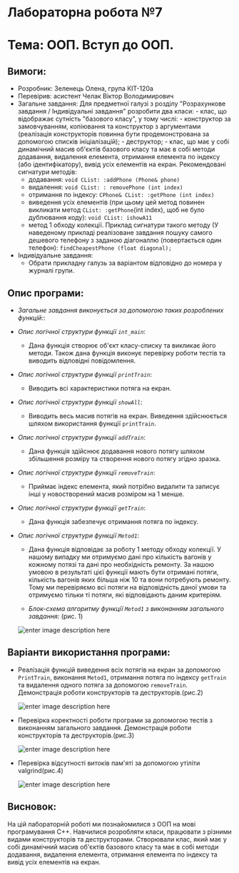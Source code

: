 # Лабораторна робота №7
# Тема: ООП. Вступ до ООП.
## Вимоги:
-   Розробник: Зеленець Олена, група КІТ-120а
-   Перевірив: асистент Челак Віктор Володимирович
-   Загальне завдання: Для предметної галузі з розділу "Розрахункове завдання / Індивідуальні завдання" розробити два класи: - клас, що відображає сутність "базового класу", у тому числі: - конструктор за замовчуванням, копіювання та конструктор з аргументами (реалізація конструкторів повинна бути продемонстрована за допомогою списків ініціалізацій); - деструктор; - клас, що має у собі динамічний масив об'єктів базового класу та має в собі методи додавання, видалення елемента, отримання елемента по індексу (або ідентифікатору), вивід усіх елементів на екран. Рекомендовані сигнатури методів: 
    - додавання:
    ``` void CList: :addPhone (Phone& phone) ```
    - видалення:
    ``` void CList: : removePhone (int index) ```
    - отримання по індексу:
    ``` CPhone& CList: :getPhone (int index) ```
    - виведення усіх елементів (при цьому цей метод повинен викликати метод
    ``` CList: :getPhone ```(int index), щоб не було дублювання коду):
    ``` void CList: ishowA11 ```
    - метод 1 обходу колекції. Приклад сигнатури такого методу (У наведеному
прикладі реалізоване завдання пошуку самого дешевого телефону з
заданою діагоналлю (повертається один телефон):
    ``` findCheapestPhone (float diagonal); ```
- Індивідуальне завдання: 
   - Обрати прикладну галузь за варіантом відповідно до номера у журналі групи.


 ## Опис програми:

- *Загальне завдання виконується за допомогою таких розроблених функцій:*:  

    
 - *Опис логічної структури функції `int_main`*: 
  
    - Дана функція створює об'єкт класу-списку та викликає його методи. Також дана функція виконує перевірку роботи тестів та виводить відповідні повідомлення.
    
- *Опис логічної структури функції `рrintTrain`*: 
  
    - Виводить всі характеристики потяга на екран. 

- *Опис логічної структури функції `showAll`*: 
  
    - Виводить весь масив потягів на екран. Виведення здійснюється шляхом використання функції `рrintTrain`.

- *Опис логічної структури функції `аddTrain`*: 
  
    - Дана функція здійснює додавання нового потягу шляхом збільшення розміру та створення нового потягу згідно зразка.

- *Опис логічної структури функції `removeTrain`*: 
  
    - Приймає індекс елемента, який потрібно видалити та записує інші у новостворений масив розміром на 1 менше.

- *Опис логічної структури функції `getTrain`*: 
  
    - Дана функція забезпечує отримання потяга по індексу.

- *Опис логічної структури функції `Metod1`*: 
  
    - Дана функція відповідає за роботу 1 методу обходу колекції. У нашому випадку ми отримуємо дані про кількість вагонів у кожному потязі та дані про необхідність ремонту. За нашою умовою в результаті цієї функції мають бути отримані потяги, кількість вагонів яких більша ніж 10 та вони потребують ремонту. Тому ми перевіряємо всі потяги на відповідність даної умови та отримуємо тільки ті потяги, які відповідають даним критеріям.
    
   - *Блок-схема алгоритму функції `Metod1` з виконанням загального завдання:* (рис. 1)

   ![enter image description here](drawings/lab23.png)

## Варіанти використання програми:
- Реалізація функцій виведення всіх потягів на екран за допомогою `PrintTrain`, виконання `Metod1`, отримання потяга по індексу `getTrain` та видалення одного потяга за допомогою `removeTrain`. Демонстрація роботи конструкторів та деструкторів.(рис.2)
    
    ![enter image description here](drawings/3.PNG)

- Перевірка коректності роботи програми за допомогою тестів з виконанням загального завдання. Демонстрація роботи конструкторів та деструкторів.(рис.3)
    
    ![enter image description here](drawings/2.PNG)

- Перевірка відсутності витоків пам'яті за допомогою утіліти valgrind(рис.4)
    
    ![enter image description here](drawings/valgrind.png)    
    
## Висновок:
На цій лабораторній роботі ми познайомилися з ООП на мові програмування С++. Навчилися розробляти класи, працювати з різними видами конструкторів та деструкторами. Створювали клас, який має у собі динамічний масив об'єктів базового класу та має в собі методи додавання, видалення елемента, отримання елемента по індексу та вивід усіх елементів на екран.






